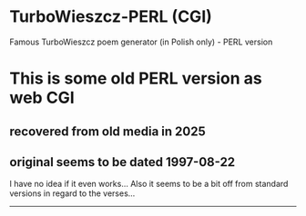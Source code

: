 # TurboWieszcz-PERL (CGI)
Famous TurboWieszcz poem generator (in Polish only) - PERL version

# This is some old PERL version as web CGI

## recovered from old media in 2025

## original seems to be dated 1997-08-22

I have no idea if it even works...
Also it seems to be a bit off from standard versions in regard to the verses...

---


